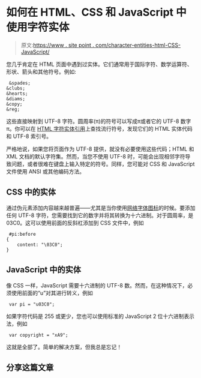 # 如何在 HTML、CSS 和 JavaScript 中使用字符实体

> 原文:[https://www . site point . com/character-entities-html-CSS-JavaScript/](https://www.sitepoint.com/character-entities-html-css-javascript/)

您几乎肯定在 HTML 页面中遇到过实体。它们通常用于国际字符、数学运算符、形状、箭头和其他符号。例如:

```
 &spades;
&clubs;
&hearts;
&diams;
&copy;
&reg; 
```

这些直接映射到 UTF-8 字符。圆周率(π)的符号可以写成π或者它的 UTF-8 数字π。你可以在 [HTML 字符实体引用](http://www.digitalmediaminute.com/reference/entity/)上查找流行符号，发现它们的 HTML 实体代码和 UTF-8 索引号。

严格地说，如果您将页面作为 UTF-8 提供，就没有必要使用这些代码；HTML 和 XML 文档的默认字符集。然而，当您不使用 UTF-8 时，可能会出现相邻字符导致问题，或者很难在键盘上输入特定的符号。同样，您可能对 CSS 和 JavaScript 文件使用 ANSI 或其他编码方法。

## CSS 中的实体

通过伪元素添加内容越来越普遍——尤其是当你使用[网络字体图标](https://www.sitepoint.com/webfont-icons/)的时候。要添加任何 UTF-8 字符，您需要找到它的数字并将其转换为十六进制。对于圆周率，是 03C0。这可以使用前面的反斜杠添加到 CSS 文件中，例如

```
 #pi:before
{
	content: "\03C0";
} 
```

## JavaScript 中的实体

像 CSS 一样，JavaScript 需要十六进制的 UTF-8 数。然而，在这种情况下，必须使用前面的“u”对其进行转义，例如

```
 var pi = "u03C0"; 
```

如果字符代码是 255 或更少，您也可以使用标准的 JavaScript 2 位十六进制表示法，例如

```
 var copyright = "xA9"; 
```

这就是全部了。简单的解决方案，但我总是忘记！

## 分享这篇文章